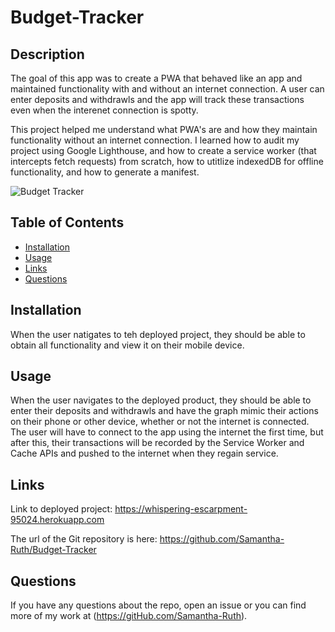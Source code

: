 # Budget-Tracker

## Description

The goal of this app was to create a PWA that behaved like an app and maintained functionality with and without an internet connection. A user can enter deposits and withdrawls and the app will track these transactions even when the interenet connection is spotty. 

This project helped me understand what PWA's are and how they maintain functionality without an internet connection.  I learned how to audit my project using Google Lighthouse, and how to create a service worker (that intercepts fetch requests) from scratch, how to utitlize indexedDB for offline functionality, and how to generate a manifest. 

![Budget Tracker](https://user-images.githubusercontent.com/64170123/187012953-fe9fe7f6-559c-4c9b-855a-2bbda5ecfb12.jpg)

## Table of Contents

* [Installation](#installation)
* [Usage](#usage)
* [Links](#links)
* [Questions](#questions)

## Installation

When the user natigates to teh deployed project, they should be able to obtain all functionality and view it on their mobile device. 

## Usage

When the user navigates to the deployed product, they should be able to enter their deposits and withdrawls and have the graph mimic their actions on their phone or other device, whether or not the internet is connected.  The user will have to connect to the app using the internet the first time, but after this, their transactions will be recorded by the Service Worker and Cache APIs and pushed to the internet when they regain service.

## Links

Link to deployed project: https://whispering-escarpment-95024.herokuapp.com


The url of the Git repository is here:  https://github.com/Samantha-Ruth/Budget-Tracker

## Questions

If you have any questions about the repo, open an issue or you can find more of my work at (https://gitHub.com/Samantha-Ruth).


